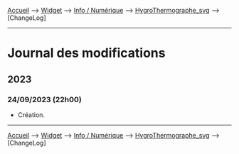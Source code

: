 <a href="{{site.url}}/documentation">Accueil</a> --> <a href="{{site.url}}/documentation/{{site.widget}}">Widget</a> --> <a href="{{site.url}}/documentation/{{site.widget}}/fr_FR/info/numeric">Info / Numérique</a> --> <a href="{{site.url}}/documentation/{{site.widget}}/fr_FR/info/numeric/hygroThermographe_svg">HygroThermographe_svg</a> --> [ChangeLog]

--------------------

# Journal des modifications

     
## 2023

### 24/09/2023 (22h00)
  - Création.


-------------------------------

<a href="{{site.url}}/documentation">Accueil</a> --> <a href="{{site.url}}/documentation/{{site.widget}}">Widget</a> --> <a href="{{site.url}}/documentation/{{site.widget}}/fr_FR/info/numeric">Info / Numérique</a> --> <a href="{{site.url}}/documentation/{{site.widget}}/fr_FR/info/numeric/hygroThermographe_svg">HygroThermographe_svg</a> --> [ChangeLog]